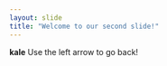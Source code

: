 ```yaml
---
layout: slide
title: "Welcome to our second slide!"
---
```

**kale**
Use the left arrow to go back!
